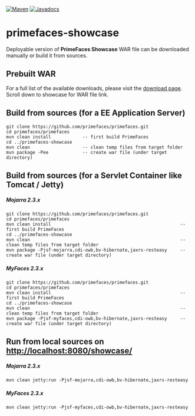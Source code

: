 [![Maven](https://img.shields.io/maven-central/v/org.primefaces/primefaces.svg)](https://repo.maven.apache.org/maven2/org/primefaces/primefaces-showcase/)
[![Javadocs](http://javadoc.io/badge/org.primefaces/primefaces-selenium.svg)](http://javadoc.io/doc/org.primefaces/primefaces-showcase)

# primefaces-showcase

Deployable version of **PrimeFaces Showcase** WAR file can be downloaded manually or build it from sources.

## Prebuilt WAR

For a full list of the available downloads, please visit the [download page](http://www.primefaces.org/downloads). Scroll down to showcase for WAR file link.

## Build from sources (for a EE Application Server)

```
git clone https://github.com/primefaces/primefaces.git
cd primefaces/primefaces
mvn clean install            -- first build PrimeFaces
cd ../primefaces-showcase
mvn clean                    -- clean temp files from target folder
mvn package -Pee             -- create war file (under target directory)
```

## Build from sources (for a Servlet Container like Tomcat / Jetty)

##### Mojarra 2.3.x

```
git clone https://github.com/primefaces/primefaces.git
cd primefaces/primefaces
mvn clean install                                                 -- first build PrimeFaces
cd ../primefaces-showcase
mvn clean                                                         -- clean temp files from target folder
mvn package -Pjsf-mojarra,cdi-owb,bv-hibernate,jaxrs-resteasy     -- create war file (under target directory)
```

##### MyFaces 2.3.x

```
git clone https://github.com/primefaces/primefaces.git
cd primefaces/primefaces
mvn clean install                                                 -- first build PrimeFaces
cd ../primefaces-showcase
mvn clean                                                         -- clean temp files from target folder
mvn package -Pjsf-myfaces,cdi-owb,bv-hibernate,jaxrs-resteasy     -- create war file (under target directory)
```

## Run from local sources on [http://localhost:8080/showcase/](http://localhost:8080/showcase)

##### Mojarra 2.3.x

```
mvn clean jetty:run -Pjsf-mojarra,cdi-owb,bv-hibernate,jaxrs-resteasy
```

##### MyFaces 2.3.x

```
mvn clean jetty:run -Pjsf-myfaces,cdi-owb,bv-hibernate,jaxrs-resteasy
```
